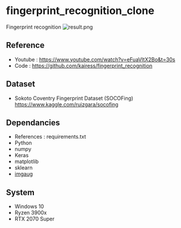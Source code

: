# fingerprint_recognition_clone

Fingerprint recognition
![result.png](https://github.com/yhhyunn/fingerprint_recognition/fig4879.png)

## Reference

- Youtube : https://www.youtube.com/watch?v=eFuaVltX2Bo&t=30s
- Code : https://github.com/kairess/fingerprint_recognition

## Dataset

- Sokoto Coventry Fingerprint Dataset (SOCOFing)
  https://www.kaggle.com/ruizgara/socofing

## Dependancies

- References : requirements.txt
- Python
- numpy
- Keras
- matplotlib
- sklearn
- [imgaug](https://github.com/aleju/imgaug)

## System

- Windows 10
- Ryzen 3900x
- RTX 2070 Super
